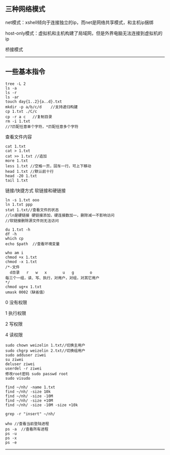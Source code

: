 ## 三种网络模式

net模式：xshell倾向于连接独立的ip，而net是网络共享模式，和主机ip捆绑

host-only模式：虚拟机和主机构建了局域网，但是外界电脑无法连接到虚拟机的ip

桥接模式

---

## 一些基本指令

```
tree -L 2
ls -a 
ls -r
ls -ar
touch day{1..2}{a..d}.txt
mkdir -p a/b/c/d	//支持递归构建
cp 1.txt ./C/c
cp -r a c	//复制目录
rm -i 1.txt
//?匹配任意单个字符，*匹配任意多个字符
```

查看文件内容

```shell
cat 1.txt
cat > 1.txt
cat >> 1.txt //追加
more 1.txt
less 1.txt //空格一页，回车一行，可上下移动
head 1.txt //默认前十行
head -20 1.txt
tail 1.txt
```

链接/快捷方式  软链接和硬链接

```shell
ln -s 1.txt ooo
ln 1.txt ppp
stat 1.txt//查看文件的状态
//ln是硬链接 硬链接添加，硬连接数加一，删除减一不影响访问
//软链接删除源文件则无法访问
```

```shell
du 1.txt -h
df -h
which cp
echo $path	//查看环境变量
```

```
who am i
chmod +x 1.txt
chmod -x 1.txt
/*-文件
  d目录	r	w	x		u	g		o
每三个一组，读、写、执行，对用户，对组，对其它用户
*/
chmod ug+x 1.txt
umask 0002（缺省值）
```

0 没有权限

1 执行权限

2 写权限

4 读权限 

```shell
sudo chown weizelin 1.txt//切换主用户
sudo chgrp weizelin 2.txt//切换组用户
sudo adduser ziwei
su ziwei
deluser ziwei
userdel -r ziwei
修改root密码 sudo passwd root
sudo visudo
```

```shell
find ~/nh/ -name 1.txt
find ~/nh/ -size 10k
find ~/nh/ -size -10M
find ~/nh/ -size +10M
find ~/nh/ -size -10M -size +10k

grep -r "insert" ~/nh/
```

```shell
who //查看当前登陆进程
ps -a  //查看所有进程
ps -u
ps -x
ps -e
```


--------------------- 
